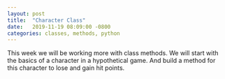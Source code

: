 ```yaml
---
layout: post
title:  "Character Class"
date:   2019-11-19 08:09:00 -0800
categories: classes, methods, python
---
```

This week we will be working more with class methods.  We will start with the basics of a character in a hypothetical game.  And build a method for this character to lose and gain hit points.